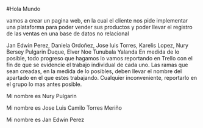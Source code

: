 #Hola Mundo

vamos a crear un pagina web, en la cual el
cliente nos pide implementar una plataforma
para poder vender sus productos y poder llevar
el registro de las ventas en una base de datos
no relacional

Jan Edwin Perez, Daniela Ordoñez,
Jose luis Torres, Karelis Lopez,
Nury Bersey Pulgarin Duque,
Elver Noe Tunubala Yalanda
En medida de lo posible, todo progreso que
hagamos lo vamos reportando en Trello con el
fin de que se evidencie el trabajo individual
de cada uno. Las ramas que sean creadas, en la
medida de lo posibles, deben llevar el nombre
del apartado en el que estes trabajando.
Cualquier inconveniente, reportarlo en el
grupo lo mas antes posible.


Mi nombre es Nury Pulgarin

Mi nombre es Jose Luis Camilo Torres Meriño

Mi nombre es Jan Edwin Perez
